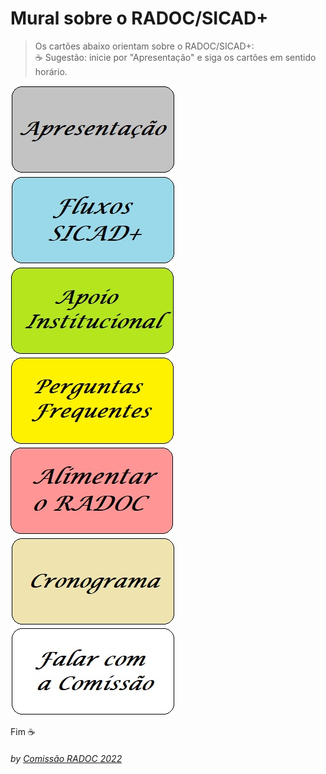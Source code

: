 # Mural sobre o RADOC/SICAD+

> Os cartões abaixo orientam sobre o RADOC/SICAD+:<br>&#9749; Sugestão: inicie por "Apresentação" e siga os cartões em sentido horário.

[![](../media/painel-zero-apresentacao.jpg)](./lattes.md/)
[![](../media/painel-zero-fluxos.jpg)](./form-fluxos.md#fluxos-sicad+/)
[![](../media/painel-zero-apoio-institucional.jpg)](./form-apoio-institucional.md#apoio-instutucional/)
[![](../media/painel-zero-perguntas-frequentes.jpg)](./form-perguntas-frequentes.md/)
[![](../media/painel-zero-radoc.jpg)](./painel-radoc.md#alimentar-o-radoc/)
[![](../media/painel-zero-cronograma.jpg)](./form-cronograma.md/)
[![](../media/painel-zero-comissao.jpg)](./form-comissao.md/)

Fim	&#9749;
###### *by [Comissão RADOC 2022](./x-index.md)*
